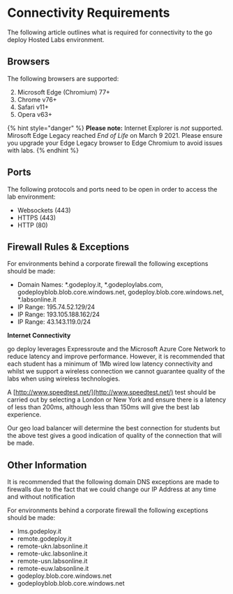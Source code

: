 # Connectivity Requirements

The following article outlines what is required for connectivity to the go deploy Hosted Labs environment.

## **Browsers**

The following browsers are supported:

2. Microsoft Edge \(Chromium\) 77+
3. Chrome v76+
4. Safari v11+
5. Opera v63+

{% hint style="danger" %}
**Please note:** Internet Explorer is _not_ supported. Mirosoft Edge Legacy reached _End of Life_ on March 9 2021. Please ensure you upgrade your Edge Legacy browser to Edge Chromium to avoid issues with labs.
{% endhint %}

## **Ports**

The following protocols and ports need to be open in order to access the lab environment:

* Websockets \(443\)
* HTTPS \(443\)
* HTTP \(80\)

## **Firewall Rules & Exceptions**

For environments behind a corporate firewall the following exceptions should be made:

* Domain Names:  \*.godeploy.it, \*.godeploylabs.com, godeployblob.blob.core.windows.net, godeploy.blob.core.windows.net, \*.labsonline.it
* IP Range: 195.74.52.129/24
* IP Range: 193.105.188.162/24
* IP Range: 43.143.119.0/24

**Internet Connectivity**

go deploy leverages Expressroute and the Microsoft Azure Core Network to reduce latency and improve performance. However, it is recommended that each student has a minimum of 1Mb wired low latency connectivity and whilst we support a wireless connection we cannot guarantee quality of the labs when using wireless technologies.

A [http://www.speedtest.net/](http://www.speedtest.net/) test should be carried out by selecting a London or New York and ensure there is a latency of less than 200ms, although less than 150ms will give the best lab experience.

Our geo load balancer will determine the best connection for students but the above test gives a good indication of quality of the connection that will be made.

## **Other Information**

It is recommended that the following domain DNS exceptions are made to firewalls due to the fact that we could change our IP Address at any time and without notification

For environments behind a corporate firewall the following exceptions should be made:

* lms.godeploy.it
* remote.godeploy.it
* remote-ukn.labsonline.it
* remote-ukc.labsonline.it
* remote-usn.labsonline.it
* remote-euw.labsonline.it
* godeploy.blob.core.windows.net
* godeployblob.blob.core.windows.net

